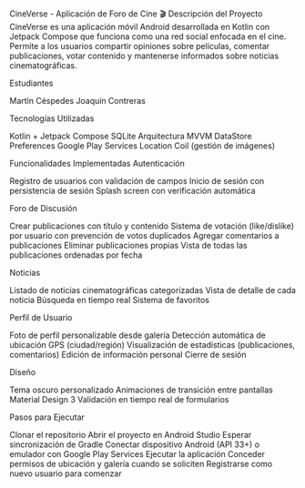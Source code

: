 CineVerse - Aplicación de Foro de Cine 🎬
Descripción del Proyecto
CineVerse es una aplicación móvil Android desarrollada en Kotlin con Jetpack Compose que funciona como una red social enfocada en el cine. 
Permite a los usuarios compartir opiniones sobre películas, comentar publicaciones, votar contenido y mantenerse informados sobre noticias cinematográficas.


Estudiantes

Martín Céspedes
Joaquín Contreras

Tecnologías Utilizadas

Kotlin + Jetpack Compose
SQLite
Arquitectura MVVM
DataStore Preferences
Google Play Services Location
Coil (gestión de imágenes)

Funcionalidades Implementadas
Autenticación

Registro de usuarios con validación de campos
Inicio de sesión con persistencia de sesión
Splash screen con verificación automática

Foro de Discusión

Crear publicaciones con título y contenido
Sistema de votación (like/dislike) por usuario con prevención de votos duplicados
Agregar comentarios a publicaciones
Eliminar publicaciones propias
Vista de todas las publicaciones ordenadas por fecha

Noticias

Listado de noticias cinematográficas categorizadas
Vista de detalle de cada noticia
Búsqueda en tiempo real
Sistema de favoritos

Perfil de Usuario

Foto de perfil personalizable desde galería
Detección automática de ubicación GPS (ciudad/región)
Visualización de estadísticas (publicaciones, comentarios)
Edición de información personal
Cierre de sesión

Diseño

Tema oscuro personalizado
Animaciones de transición entre pantallas
Material Design 3
Validación en tiempo real de formularios

Pasos para Ejecutar

Clonar el repositorio
Abrir el proyecto en Android Studio
Esperar sincronización de Gradle
Conectar dispositivo Android (API 33+) o emulador con Google Play Services
Ejecutar la aplicación
Conceder permisos de ubicación y galería cuando se soliciten
Registrarse como nuevo usuario para comenzar
